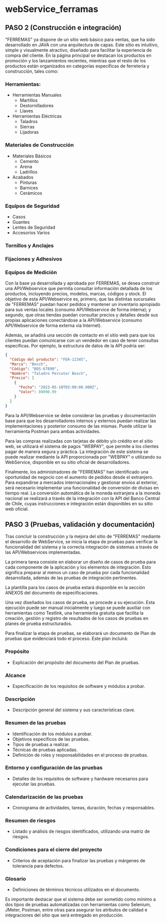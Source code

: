 # webService_ferramas

## PASO 2 (Construcción e integración)

"FERREMAS" ya dispone de un sitio web básico para ventas, que ha sido desarrollado en JAVA con una arquitectura de capas. Este sitio es intuitivo, simple y visualmente atractivo, diseñado para facilitar la experiencia de compra del cliente. En la página principal se destacan los productos en promoción y los lanzamientos recientes, mientras que el resto de los productos están organizados en categorías específicas de ferretería y construcción, tales como:

### Herramientas:
- Herramientas Manuales
  - Martillos
  - Destornilladores
  - Llaves
- Herramientas Eléctricas
  - Taladros
  - Sierras
  - Lijadoras

### Materiales de Construcción
- Materiales Básicos
  - Cemento
  - Arena
  - Ladrillos
- Acabados
  - Pinturas
  - Barnices
  - Cerámicos

### Equipos de Seguridad
- Casos
- Guantes
- Lentes de Seguridad
- Accesorios Varios

### Tornillos y Anclajes

### Fijaciones y Adhesivos

### Equipos de Medición

Con la base ya desarrollada y aprobada por FERREMAS, se desea construir una API/Webservice que permita consultar información detallada de los productos, incluyendo precios, modelos, marcas, códigos y stock. El objetivo de esta API/Webservice es, primero, que las distintas sucursales de "FERREMAS" puedan hacer pedidos y mantener un inventario apropiado para sus ventas locales (consumo API/Webservice de forma interna); y segundo, que otras tiendas puedan consultar precios y detalles desde sus propias aplicaciones conectándose a la API/Webservice (consumo API/Webservice de forma externa vía Internet).

Además, se añadirá una sección de contacto en el sitio web para que los clientes puedan comunicarse con un vendedor en caso de tener consultas específicas. Por ejemplo, la estructura de datos de la API podría ser:

```json
{
  "Código del producto": "FER-12345",
  "Marca": "Bosch",
  "Código": "BOS-67890",
  "Nombre": "Taladro Percutor Bosch",
  "Precio": [
    {
      "Fecha": "2023-05-10T03:00:00.000Z",
      "Valor": 89090.99
    }
  ]
}
```

Para la API/Webservice se debe considerar las pruebas y documentación base para que los desarrolladores internos y externos puedan realizar las implementaciones y posterior consumo de las mismas. Puede utilizar la herramienta Postman para ambas actividades.

Para las compras realizadas con tarjetas de débito y/o crédito en el sitio web, se utilizará el sistema de pagos "WEBPAY", que permite a los clientes pagar de manera segura y práctica. La integración de este sistema se puede realizar mediante la API proporcionada por "WEBPAY" o utilizando su WebService, disponible en su sitio oficial de desarrolladores.

Finalmente, los administradores de "FERREMAS" han identificado una oportunidad de negocio con el aumento de pedidos desde el extranjero. Para expandirse a mercados internacionales y gestionar envíos al exterior, será necesario implementar una funcionalidad de conversión de divisas en tiempo real. La conversión automática de la moneda extranjera a la moneda nacional se realizará a través de la integración con la API del Banco Central de Chile, cuyas instrucciones e integración están disponibles en su sitio web oficial.

## PASO 3 (Pruebas, validación y documentación)

Tras concluir la construcción y la mejora del sitio de "FERREMAS" mediante el desarrollo de WebService, se inicia la etapa de pruebas para verificar la funcionalidad del sistema y la correcta integración de sistemas a través de las API/Webservices implementadas.

La primera tarea consiste en elaborar un diseño de casos de prueba para cada componente de la aplicación y los elementos de integración. Esto significa preparar al menos un caso de prueba por cada funcionalidad desarrollada, además de las pruebas de integración pertinentes.

La plantilla para los casos de prueba estará disponible en la sección ANEXOS del documento de especificaciones.

Una vez diseñados los casos de prueba, se procede a su ejecución. Esta ejecución puede ser manual inicialmente y luego se puede auxiliar con herramientas como Testlink, una herramienta gratuita que facilita la creación, gestión y registro de resultados de los casos de pruebas en planes de prueba estructurados.

Para finalizar la etapa de pruebas, se elaborará un documento de Plan de pruebas que evidenciará todo el proceso. Este plan incluirá:

### Propósito
- Explicación del propósito del documento del Plan de pruebas.

### Alcance
- Especificación de los requisitos de software y módulos a probar.

### Descripción
- Descripción general del sistema y sus características clave.

### Resumen de las pruebas
- Identificación de los módulos a probar.
- Objetivos específicos de las pruebas.
- Tipos de pruebas a realizar.
- Técnicas de pruebas aplicadas.
- Definición de roles y responsabilidades en el proceso de pruebas.

### Entorno y configuración de las pruebas
- Detalles de los requisitos de software y hardware necesarios para ejecutar las pruebas.

### Calendarización de las pruebas
- Cronograma de actividades, tareas, duración, fechas y responsables.

### Resumen de riesgos
- Listado y análisis de riesgos identificados, utilizando una matriz de riesgos.

### Condiciones para el cierre del proyecto
- Criterios de aceptación para finalizar las pruebas y márgenes de tolerancia para defectos.

### Glosario
- Definiciones de términos técnicos utilizados en el documento.

Es importante destacar que el sistema debe ser sometido como mínimo a dos tipos de pruebas automatizadas con herramientas como Selenium, JMeter, Postman, entre otras para asegurar los atributos de calidad e integraciones del sitio que será entregado en producción.
